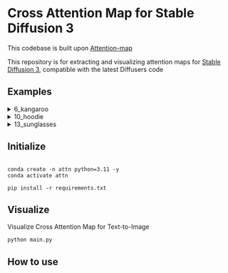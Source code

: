 # Cross Attention Map for Stable Diffusion 3
This codebase is built upon [Attention-map](https://github.com/wooyeolBaek/attention-map)


This repository is for extracting and visualizing attention maps for [Stable Diffusion 3](https://huggingface.co/stabilityai/stable-diffusion-3-medium-diffusers), compatible with the latest Diffusers code 


## Examples

<!-- <img src="./assets/t2i.png" alt="attn_map">
<img src="./assets/attn_maps.png" alt="attn_map"> -->


<details>
<summary>6_kangaroo</summary>
<div markdown="1">

<img src="./assets/original.png" alt="a beer with a deer's antler">

</div>
</details>


<details>
<summary>10_hoodie</summary>
<div markdown="1">

<img src="./assets/body.png" alt="a beer body">

</div>
</details>


<details>
<summary>13_sunglasses</summary>
<div markdown="1">

<img src="./assets/antler" alt="deer's antler">

</div>
</details>


## Initialize
```shell

conda create -n attn python=3.11 -y
conda activate attn

pip install -r requirements.txt
```

## Visualize
Visualize Cross Attention Map for Text-to-Image
```shell
python main.py
```

## How to use